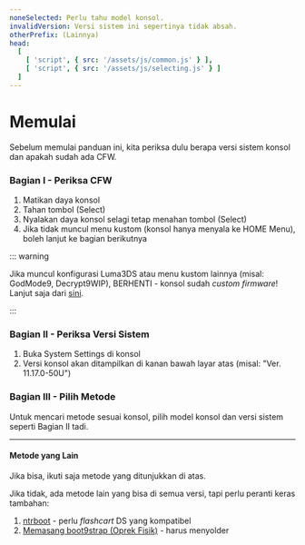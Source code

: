 ```yaml
---
noneSelected: Perlu tahu model konsol.
invalidVersion: Versi sistem ini sepertinya tidak absah.
otherPrefix: (Lainnya)
head:
  [
    [ 'script', { src: '/assets/js/common.js' } ],
    [ 'script', { src: '/assets/js/selecting.js' } ]
  ]
---
```


# Memulai

Sebelum memulai panduan ini, kita periksa dulu berapa versi sistem konsol dan apakah sudah ada CFW.

### Bagian I - Periksa CFW

1. Matikan daya konsol
2. Tahan tombol (Select)
3. Nyalakan daya konsol selagi tetap menahan tombol (Select)
4. Jika tidak muncul menu kustom (konsol hanya menyala ke HOME Menu), boleh lanjut ke bagian berikutnya

::: warning

Jika muncul konfigurasi Luma3DS atau menu kustom lainnya (misal: GodMode9, Decrypt9WIP), BERHENTI - konsol sudah _custom firmware_! Lanjut saja dari [sini](checking-for-cfw#what-to-do-next).

:::

### Bagian II - Periksa Versi Sistem

1. Buka System Settings di konsol
2. Versi konsol akan ditampilkan di kanan bawah layar atas (misal: "Ver. 11.17.0-50U")

### Bagian III - Pilih Metode

Untuk mencari metode sesuai konsol, pilih model konsol dan versi sistem seperti Bagian II tadi.

<!--@include: @/_internal/consoleVersionSelect.html -->

---

#### Metode yang Lain

Jika bisa, ikuti saja metode yang ditunjukkan di atas.

Jika tidak, ada metode lain yang bisa di semua versi, tapi perlu peranti keras tambahan:

1. [ntrboot](ntrboot) - perlu _flashcart_ DS yang kompatibel
2. [Memasang boot9strap (Oprek Fisik)](installing-boot9strap-\(hardmod\)) - harus menyolder
